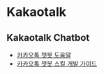 # Kakaotalk

## Kakaotalk Chatbot

- [카카오톡 챗봇 도움말](https://i.kakao.com/docs/getting-started-overview#오픈빌더-소개)
- [카카오톡 챗봇 스킬 개발 가이드](https://i.kakao.com/docs/skill-dev-guide-v1#common-object)
